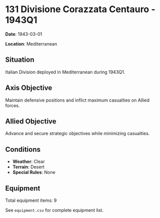 # 131 Divisione Corazzata Centauro - 1943Q1

**Date**: 1943-03-01

**Location**: Mediterranean

## Situation

Italian Division deployed in Mediterranean during 1943Q1.

## Axis Objective

Maintain defensive positions and inflict maximum casualties on Allied forces.

## Allied Objective

Advance and secure strategic objectives while minimizing casualties.

## Conditions

- **Weather**: Clear
- **Terrain**: Desert
- **Special Rules**: None

## Equipment

Total equipment items: 9

See `equipment.csv` for complete equipment list.
